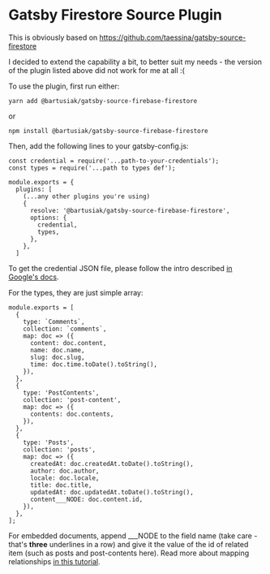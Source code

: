 # Gatsby Firestore Source Plugin

This is obviously based on
https://github.com/taessina/gatsby-source-firestore

I decided to extend the capability a bit, to better suit my needs - the version of the plugin listed above did not work
for me at all :(

To use the plugin, first run either:

```
yarn add @bartusiak/gatsby-source-firebase-firestore
```

or

```
npm install @bartusiak/gatsby-source-firebase-firestore
```

Then, add the following lines to your gatsby-config.js:

```
const credential = require('...path-to-your-credentials');
const types = require('...path to types def');

module.exports = {
  plugins: [
    (...any other plugins you're using)
    {
      resolve: '@bartusiak/gatsby-source-firebase-firestore',
      options: {
        credential,
        types,
      },
    },
  ]
```

To get the credential JSON file, please follow the intro described
[in Google's docs](https://firebase.google.com/docs/firestore/quickstart#node.js).

For the types, they are just simple array:

```
module.exports = [
  {
    type: `Comments`,
    collection: `comments`,
    map: doc => ({
      content: doc.content,
      name: doc.name,
      slug: doc.slug,
      time: doc.time.toDate().toString(),
    }),
  },
  {
    type: 'PostContents',
    collection: 'post-content',
    map: doc => ({
      contents: doc.contents,
    }),
  },
  {
    type: 'Posts',
    collection: 'posts',
    map: doc => ({
      createdAt: doc.createdAt.toDate().toString(),
      author: doc.author,
      locale: doc.locale,
      title: doc.title,
      updatedAt: doc.updatedAt.toDate().toString(),
      content___NODE: doc.content.id,
    }),
  },
];
```

For embedded documents, append \_\_\_NODE to the field name
(take care - that's **three** underlines in a row) and give it the value of the id of related item (such as posts and
post-contents here). Read more about mapping relationships
[in this tutorial](https://www.gatsbyjs.com/docs/creating-a-source-plugin/#option-1-foreign-key-relationships).
